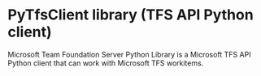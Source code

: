 # PyTfsClient library (TFS API Python client)

Microsoft Team Foundation Server Python Library is a Microsoft TFS API Python client that can work with Microsoft TFS workitems.
